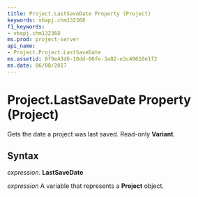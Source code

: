 ```yaml
---
title: Project.LastSaveDate Property (Project)
keywords: vbapj.chm132368
f1_keywords:
- vbapj.chm132368
ms.prod: project-server
api_name:
- Project.Project.LastSaveDate
ms.assetid: 0f9e43d6-18dd-06fe-3a82-e3c49610e1f2
ms.date: 06/08/2017
---
```



# Project.LastSaveDate Property (Project)

Gets the date a project was last saved. Read-only **Variant**.


## Syntax

 _expression_. **LastSaveDate**

 _expression_ A variable that represents a **Project** object.


